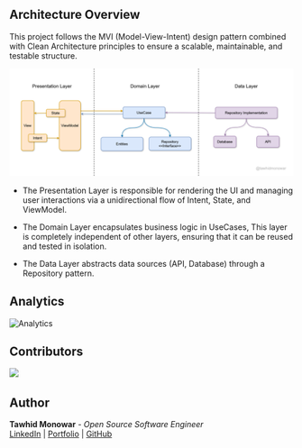 ## Architecture Overview
This project follows the MVI (Model-View-Intent) design pattern combined with Clean Architecture principles to ensure a scalable, maintainable, and testable structure.

![app_architecture_image](https://github.com/OneDroid/GreedyCoder/blob/main/readme/app_architecture/GreedyCoderArchitecture.png)

* The Presentation Layer is responsible for rendering the UI and managing user interactions via a unidirectional flow of Intent, State, and ViewModel.
  
* The Domain Layer encapsulates business logic in UseCases, This layer is completely independent of other layers, ensuring that it can be reused and tested in isolation.
  
* The Data Layer abstracts data sources (API, Database) through a Repository pattern.

## Analytics
![Analytics](https://repobeats.axiom.co/api/embed/0f839f0e025bce09c72f6e444bb71a56ce47a8ab.svg "Repobeats analytics image")

## Contributors
<a href="https://github.com/OneDroid/GreedyCoder/graphs/contributors">
  <img src="https://contrib.rocks/image?repo=OneDroid/GreedyCoder&max=100&columns=20" />
</a>

## Author
**Tawhid Monowar** - *Open Source Software Engineer* <br>
[LinkedIn](https://www.linkedin.com/in/tawhidmonowar) | [Portfolio](https://tawhidmonowar.github.io/profile)  | [GitHub](https://github.com/tawhidmonowar)
